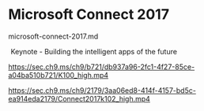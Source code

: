 # Microsoft Connect 2017

microsoft-connect-2017.md


<label onclick="playVideo(&quot;https://mediastream.microsoft.com/events/2017/1711/Connect2017/player/Connect2017-1.html?start=12829&quot;,&quot;Keynote - Building the intelligent apps of the future&quot;,&quot;We asked top Microsoft developers what it might look like to build tomorrow’s intelligent applications – they agreed to show us! Join Miguel de Icaza, Scott Hanselman, and others as they demystify the magic of AI and what it can do for your applications.&quot;)" class="liContent col-md-12 TitleText playVideo" style="padding-left:5px; " tabindex="0">Keynote - Building the intelligent apps of the future  </label>


https://sec.ch9.ms/ch9/b721/db937a96-2fc1-4f27-85ce-a04ba510b721/K100_high.mp4



https://sec.ch9.ms/ch9/2179/3aa06ed8-414f-4157-bd5c-ea914eda2179/Connect2017k102_high.mp4

